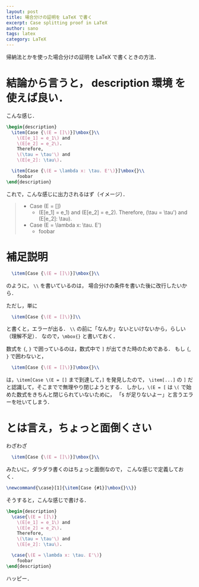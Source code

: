```yaml
---
layout: post
title: 場合分けの証明を LaTeX で書く
excerpt: Case splitting proof in LaTeX
author: sano
tags: latex
category: LaTeX
---
```


帰納法とかを使った場合分けの証明を LaTeX で書くときの方法．

# 結論から言うと， **description 環境** を使えば良い．

こんな感じ．

```latex
\begin{description}
  \item[Case {\(E = []\)}]\mbox{}\\
    \(E[e_1] = e_1\) and
    \(E[e_2] = e_2\).
    Therefore,
    \(\tau = \tau'\) and
    \(E[e_2]: \tau\).

  \item[Case {\(E = \lambda x: \tau. E'\)}]\mbox{}\\
    foobar
\end{description}
```

これで，こんな感じに出力されるはず（イメージ）．

> - Case \(E = []\)
>   - \(E[e_1] = e_1\) and
>     \(E[e_2] = e_2\).
>     Therefore,
>     \(\tau = \tau'\) and
>     \(E[e_2]: \tau\).
> - Case \(E = \lambda x: \tau. E'\)
>   - foobar

# 補足説明

```latex
  \item[Case {\(E = []\)}]\mbox{}\\
```

のように，
`\\`
を書いているのは，
場合分けの条件を書いた後に改行したいから．

ただし，単に

```latex
  \item[Case {\(E = []\)}]\\
```

と書くと，エラーが出る．
`\\` の前に「なんか」ないといけないから，らしい（理解不足）．
なので，`\mbox{}` と書いておく．

数式を `{`, `}` で囲っているのは，数式中で `]` が出てきた時のためである．
もし `{`, `}` で囲わないと，

```latex
  \item[Case {\(E = []\)}]\mbox{}\\
```

は，`\item[Case \(E = []` まで到達して，`]` を発見したので，
`\item[...]` の `]` だと認識して，そこまでで無理やり閉じようとする．
しかし，`\(E = [` は `\(` で始めた数式をきちんと閉じられていないために，
「`$` が足りないよー」と言うエラーを吐いてしまう．

# とは言え，ちょっと面倒くさい

わざわざ

```latex
  \item[Case {\(E = []\)}]\mbox{}\\
```

みたいに，ダラダラ書くのはちょっと面倒なので，
こんな感じで定義しておく．

```latex
\newcommand{\case}[1]{\item[Case {#1}]\mbox{}\\}}
```

そうすると，こんな感じで書ける．

```latex
\begin{description}
  \case{\(E = []\)}
    \(E[e_1] = e_1\) and
    \(E[e_2] = e_2\).
    Therefore,
    \(\tau = \tau'\) and
    \(E[e_2]: \tau\).

  \case{\(E = \lambda x: \tau. E'\)}
    foobar
\end{description}
```

ハッピー．
